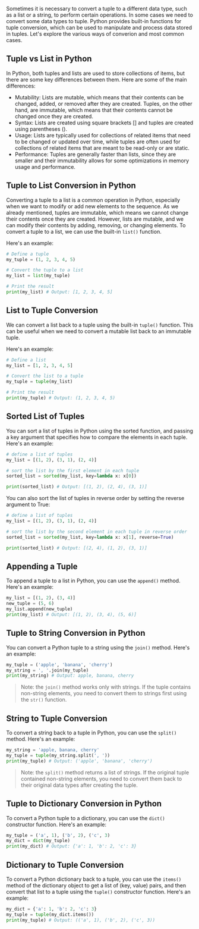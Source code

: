 Sometimes it is necessary to convert a tuple to a different data type, such as a list or a string, to perform certain operations. In some cases we need to convert some data types to tuple. Python provides built-in functions for tuple conversion, which can be used to manipulate and process data stored in tuples. Let's explore the various ways of converion and most common cases.

## Tuple vs List in Python

In Python, both tuples and lists are used to store collections of items, but there are some key differences between them. Here are some of the main differences:

- Mutability: Lists are mutable, which means that their contents can be changed, added, or removed after they are created. Tuples, on the other hand, are immutable, which means that their contents cannot be changed once they are created.
- Syntax: Lists are created using square brackets [] and tuples are created using parentheses ().
- Usage: Lists are typically used for collections of related items that need to be changed or updated over time, while tuples are often used for collections of related items that are meant to be read-only or are static.
- Performance: Tuples are generally faster than lists, since they are smaller and their immutability allows for some optimizations in memory usage and performance.

## Tuple to List Conversion in Python

Converting a tuple to a list is a common operation in Python, especially when we want to modify or add new elements to the sequence. As we already mentioned, tuples are immutable, which means we cannot change their contents once they are created. However, lists are mutable, and we can modify their contents by adding, removing, or changing elements. To convert a tuple to a list, we can use the built-in `list()` function.

Here's an example:

```python
# Define a tuple
my_tuple = (1, 2, 3, 4, 5)

# Convert the tuple to a list
my_list = list(my_tuple)

# Print the result
print(my_list) # Output: [1, 2, 3, 4, 5]
```

## List to Tuple Conversion

We can convert a list back to a tuple using the built-in `tuple()` function. This can be useful when we need to convert a mutable list back to an immutable tuple.

Here's an example:

```python
# Define a list
my_list = [1, 2, 3, 4, 5]

# Convert the list to a tuple
my_tuple = tuple(my_list)

# Print the result
print(my_tuple) # Output: (1, 2, 3, 4, 5)
```

## Sorted List of Tuples

You can sort a list of tuples in Python using the sorted function, and passing a key argument that specifies how to compare the elements in each tuple. Here's an example:

```python
# define a list of tuples
my_list = [(1, 2), (3, 1), (2, 4)]

# sort the list by the first element in each tuple
sorted_list = sorted(my_list, key=lambda x: x[0])

print(sorted_list) # Output: [(1, 2), (2, 4), (3, 1)]
```

You can also sort the list of tuples in reverse order by setting the reverse argument to True:

```python
# define a list of tuples
my_list = [(1, 2), (3, 1), (2, 4)]

# sort the list by the second element in each tuple in reverse order
sorted_list = sorted(my_list, key=lambda x: x[1], reverse=True)

print(sorted_list) # Output: [(2, 4), (1, 2), (3, 1)]
```

## Appending a Tuple

To append a tuple to a list in Python, you can use the `append()` method. Here's an example:

```python
my_list = [(1, 2), (3, 4)]
new_tuple = (5, 6)
my_list.append(new_tuple)
print(my_list) # Output: [(1, 2), (3, 4), (5, 6)]
```

## Tuple to String Conversion in Python

You can convert a Python tuple to a string using the `join()` method. Here's an example:

```python
my_tuple = ('apple', 'banana', 'cherry')
my_string = ', '.join(my_tuple)
print(my_string) # Output: apple, banana, cherry
```

> Note: the `join()` method works only with strings. If the tuple contains non-string elements, you need to convert them to strings first using the `str()` function.

## String to Tuple Conversion

To convert a string back to a tuple in Python, you can use the `split()` method. Here's an example:

```python
my_string = 'apple, banana, cherry'
my_tuple = tuple(my_string.split(', '))
print(my_tuple) # Output: ('apple', 'banana', 'cherry')
```

> Note: the `split()` method returns a list of strings. If the original tuple contained non-string elements, you need to convert them back to their original data types after creating the tuple.

## Tuple to Dictionary Conversion in Python

To convert a Python tuple to a dictionary, you can use the `dict()` constructor function. Here's an example:

```python
my_tuple = ('a', 1), ('b', 2), ('c', 3)
my_dict = dict(my_tuple)
print(my_dict) # Output: {'a': 1, 'b': 2, 'c': 3}
```

## Dictionary to Tuple Conversion

To convert a Python dictionary back to a tuple, you can use the `items()` method of the dictionary object to get a list of (key, value) pairs, and then convert that list to a tuple using the `tuple()` constructor function. Here's an example:

```python
my_dict = {'a': 1, 'b': 2, 'c': 3}
my_tuple = tuple(my_dict.items())
print(my_tuple) # Output: (('a', 1), ('b', 2), ('c', 3))
```
